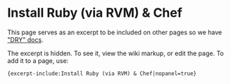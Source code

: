 Install Ruby (via RVM) & Chef
=============================

This page serves as an excerpt to be included on other pages so we have
["DRY" docs](http://en.wikipedia.org/wiki/Drydock).

The excerpt is hidden. To see it, view the wiki markup, or edit the
page. To add it to a page, use:

    {excerpt-include:Install Ruby (via RVM) & Chef|nopanel=true}

